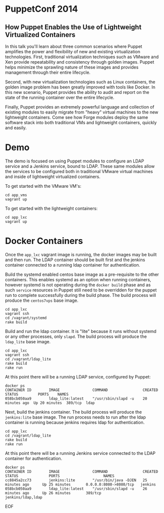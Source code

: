 # PuppetConf 2014

## How Puppet Enables the Use of Lightweight Virtualized Containers

In this talk you'll learn about three common scenarios where Puppet amplifies
the power and flexibility of new and existing virtualization technologies.
First, traditional virtualization techniques such as VMware and Xen provide
repeatability and consistency through golden images. Puppet helps minimize the
sprawling nature of these images and provides management through their entire
lifecycle.

Second, with new virtualization technologies such as Linux containers, the
golden image problem has been greatly improved with tools like Docker. In this
new scenario, Puppet provides the ability to audit and report on the state of
the running container over the entire lifecycle.

Finally, Puppet provides an extremely powerful language and collection of
existing modules to easily migrate from "heavy" virtual machines to the new
lightweight containers. Come see how Forge modules deploy the same software
stack into both traditional VMs and lightweight containers, quickly and easily.

# Demo

The demo is focused on using Puppet modules to configure an LDAP service and a
Jenkins service, bound to LDAP.  These same modules allow the services to be
configured both in traditional VMware virtual machines and inside of
lightweight virtualized containers.

To get started with the VMware VM's:

    cd app_vms
    vagrant up

To get started with the lightweight containers:

    cd app_lxc
    vagrant up

# Docker Containers

Once the `app_lxc` vagrant image is running, the docker images may be built and
then run.  The LDAP container should be built first and the jenkins container
connected to a running ldap container for authentication.

Build the systemd enabled centos base image as a pre-requisite to the other
containers.  This enables systemd as an option when running containers, however
systemd is not operating during the `docker build` phase and as such `service`
resources in Puppet still need to be overridden for the puppet run to complete
successfully during the build phase.  The build process will produce the
`centos7vps` base image.

    cd app_lxc
    vagrant ssh
    cd /vagrant/systemd
    rake build

Build and run the ldap container.  It is "lite" because it runs without systemd
or any other processes, only `slapd`.  The build process will produce the
`ldap_lite` base image.

    cd app_lxc
    vagrant ssh
    cd /vagrant/ldap_lite
    rake build
    rake run

At this point there will be a running LDAP service, configured by Puppet:

    docker ps
    CONTAINER ID        IMAGE               COMMAND                CREATED         STATUS         PORTS    NAMES
    058bcb050aa9        ldap_lite:latest    "/usr/sbin/slapd -u    20 minutes ago  Up 20 minutes  389/tcp  ldap

Next, build the jenkins container.  The build process will produce the
`jenkins:lite` base image.  The run process needs to run after the ldap
container is running because jenkins requires ldap for authentication.

    cd app_lxc
    cd /vagrant/ldap_lite
    rake build
    rake run

At this point there will be a running Jenkins service connected to the LDAP
container for authentication.

    docker ps
    CONTAINER ID        IMAGE               COMMAND                CREATED             STATUS              PORTS                    NAMES
    cc8845a2cc73        jenkins:lite        "/usr/bin/java -DJEN   25 minutes ago      Up 25 minutes       0.0.0.0:8080->8080/tcp   jenkins
    058bcb050aa9        ldap_lite:latest    "/usr/sbin/slapd -u    26 minutes ago      Up 26 minutes       389/tcp                  jenkins/ldap,ldap

EOF

